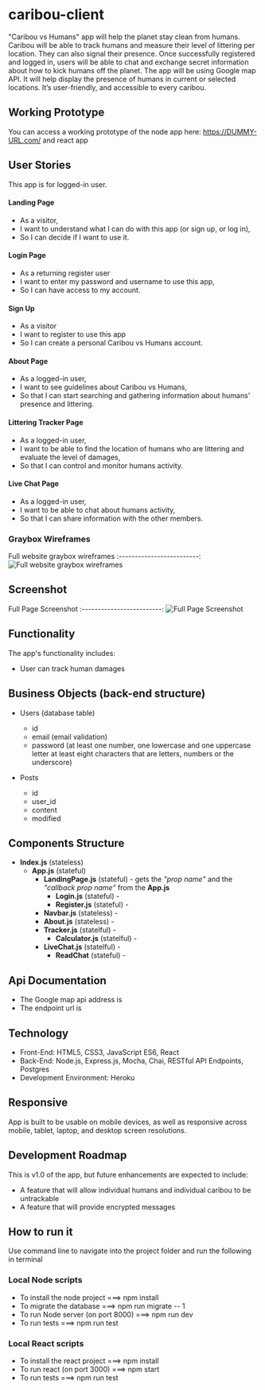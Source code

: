 # caribou-client
"Caribou vs Humans" app will help the planet stay clean from humans. Caribou will be able to track humans and measure their level of littering per location. They can also signal their presence. Once successfully registered and logged in, users will be able to chat and exchange secret information about how to kick humans off the planet.
The app will be using Google map API. It will help display the presence of humans in current or selected locations.
It’s user-friendly, and accessible to every caribou.

## Working Prototype
You can access a working prototype of the node app here:  https://DUMMY-URL.com/ and react app 

## User Stories
This app is for logged-in user.

#### Landing Page
* As a visitor,
* I want to understand what I can do with this app (or sign up, or log in), 
* So I can decide if I want to use it.

#### Login Page
* As a returning register user
* I want to enter my password and username to use this app,
* So I can have access to my account.

#### Sign Up
* As a visitor
* I want to register to use this app
* So I can create a personal Caribou vs Humans account.

#### About Page
* As a logged-in user,
* I want to see guidelines about Caribou vs Humans,
* So that I can start searching and gathering information about humans' presence and littering.

#### Littering Tracker Page
* As a logged-in user,
* I want to be able to find the location of humans who are littering and evaluate the level of damages, 
* So that I can control and monitor humans activity.

#### Live Chat Page
* As a logged-in user,
* I want to be able to chat about humans activity,
* So that I can share information with the other members.

### Graybox Wireframes
Full website graybox wireframes
:-------------------------:
![Full website graybox wireframes](/github-images/wireframes/caribou-client-graybox-wireframes.png) 

## Screenshot
Full Page Screenshot 
:-------------------------:
![Full Page Screenshot](/github-images/screenshot/aboutpage.png) 

## Functionality
The app's functionality includes:
* User can track human damages

## Business Objects (back-end structure)
* Users (database table)
    * id  
    * email (email validation)
    * password (at least one number, one lowercase and one uppercase letter at least eight characters that are letters, numbers or the underscore)

* Posts 
    * id 
    * user_id
    * content 
    * modified

## Components Structure
* __Index.js__ (stateless)
    * __App.js__ (stateful)
        * __LandingPage.js__ (stateful) - gets the _"prop name"_ and the _"callback prop name"_ from the __App.js__
            * __Login.js__ (stateful) - 
            * __Register.js__ (stateful) -            
        * __Navbar.js__ (stateless) - 
        * __About.js__ (stateless)  - 
        * __Tracker.js__ (statelful) - 
            * __Calculator.js__ (statelful) - 
        * __LiveChat.js__ (statelful) - 
            * __ReadChat__ (stateful) - 


## Api Documentation
* The Google map api address is  
* The endpoint url is 

## Technology
* Front-End: HTML5, CSS3, JavaScript ES6, React
* Back-End: Node.js, Express.js, Mocha, Chai, RESTful API Endpoints, Postgres
* Development Environment: Heroku

## Responsive
App is built to be usable on mobile devices, as well as responsive across mobile, tablet, laptop, and desktop screen resolutions.

## Development Roadmap
This is v1.0 of the app, but future enhancements are expected to include:
* A feature that will allow individual humans and individual caribou to be untrackable
* A feature that will provide encrypted messages

## How to run it
Use command line to navigate into the project folder and run the following in terminal

### Local Node scripts
* To install the node project ===> npm install
* To migrate the database ===> npm run migrate -- 1
* To run Node server (on port 8000) ===> npm run dev
* To run tests ===> npm run test

### Local React scripts
* To install the react project ===> npm install
* To run react (on port 3000) ===> npm start
* To run tests ===> npm run test